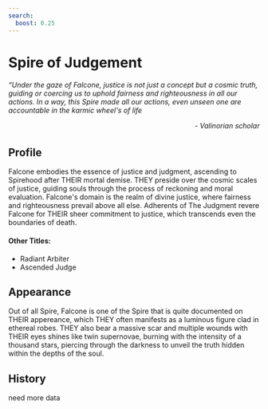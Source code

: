 ```yaml
---
search:
  boost: 0.25
---
```


# Spire of Judgement

###### *“Under the gaze of Falcone, justice is not just a concept but a cosmic truth, guiding or coercing us to uphold fairness and righteousness in all our actions. In a way, this Spire made all our actions, even unseen one are accountable in the karmic wheel's of life* <br><p align="right"> - Valinorian scholar </p>

## Profile

Falcone embodies the essence of justice and judgment, ascending to Spirehood after THEIR mortal demise. THEY preside over the cosmic scales of justice, guiding souls through the process of reckoning and moral evaluation. Falcone's domain is the realm of divine justice, where fairness and righteousness prevail above all else. Adherents of The Judgment revere Falcone for THEIR sheer commitment to justice, which transcends even the boundaries of death.

#### Other Titles:

- Radiant Arbiter
- Ascended Judge

## Appearance

Out of all Spire, Falcone is one of the Spire that is quite documented on THEIR appereance, which THEY often manifests as a luminous figure clad in ethereal robes. THEY also bear a massive scar and multiple wounds with THEIR eyes shines like twin supernovae, burning with the intensity of a thousand stars, piercing through the darkness to unveil the truth hidden within the depths of the soul.

## History

need more data